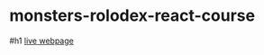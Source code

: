 # monsters-rolodex-react-course
#h1 [live webpage](https://c-nelson.github.io/monsters-rolodex-react-course/)
